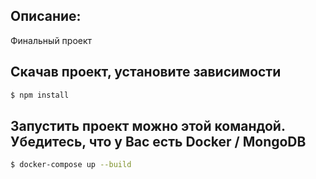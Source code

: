 ## Описание:

Финальный проект

## Скачав проект, установите зависимости

```bash
$ npm install
```

## Запустить проект можно этой командой. Убедитесь, что у Вас есть Docker / MongoDB

```bash
$ docker-compose up --build
